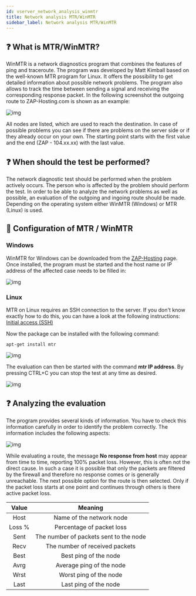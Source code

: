 ```yaml
---
id: vserver_network_analysis_winmtr
title: Network analysis MTR/WinMTR
sidebar_label: Network analysis MTR/WinMTR
---
```


## ❓ What is MTR/WinMTR?

WinMTR is a network diagnostics program that combines the features of ping and traceroute. The program was developed by Matt Kimball based on the well-known MTR program for Linux. It offers the possibility to get detailed information about possible network problems. The program also allows to track the time between sending a signal and receiving the corresponding response packet. In the following screenshot the outgoing route to ZAP-Hosting.com is shown as an example:



![img](https://screensaver01.zap-hosting.com/index.php/s/4KzrnjDSnipdeS9/preview)



All nodes are listed, which are used to reach the destination. In case of possible problems you can see if there are problems on the server side or if they already occur on your own. The starting point starts with the first value and the end (ZAP - 104.xx.xx) with the last value.



## ❓ When should the test be performed?

The network diagnostic test should be performed when the problem actively occurs. The person who is affected by the problem should perform the test. In order to be able to analyze the network problems as well as possible, an evaluation of the outgoing and ingoing route should be made. Depending on the operating system either WinMTR (Windows) or MTR (Linux) is used. 



## 🔧 Configuration of MTR / WinMTR



### Windows

WinMTR for Windows can be downloaded from the [ZAP-Hosting](https://zap-hosting.com/de/winmtr) page. Once installed, the program must be started and the host name or IP address of the affected case needs to be filled in:

![img](https://screensaver01.zap-hosting.com/index.php/s/NMM89KjjpxRXWdY/preview)





### Linux

MTR on Linux requires an SSH connection to the server. If you don't know exactly how to do this, you can have a look at the following instructions: [Initial access (SSH)](https://docs.zap-hosting.com/docs/en/vserver_linux_ssh/)

Now the package can be installed with the following command:

```
apt-get install mtr
```

![img](https://screensaver01.zap-hosting.com/index.php/s/m7Xo2HMiK2WErcJ/preview)



The evaluation can then be started with the command **mtr IP address**. By pressing CTRL+C you can stop the test at any time as desired.

![img](https://screensaver01.zap-hosting.com/index.php/s/Fc3Z3wFoxDdL3HH/preview)





## ❓ Analyzing the evaluation

The program provides several kinds of information. You have to check this information carefully in order to identify the problem correctly. The information includes the following aspects:

![img](https://screensaver01.zap-hosting.com/index.php/s/RLNmFsgdMBzXpyC/preview)



While evaluating a route, the message **No response from host** may appear from time to time, reporting 100% packet loss. However, this is often not the direct cause. In such a case it is possible that only the packets are filtered by the firewall and therefore no response comes or is generally unreachable. The next possible option for the route is then selected. Only if the packet loss starts at one point and continues through others is there active packet loss. 

| Value  |                Meaning                 |
| :----: | :------------------------------------: |
|  Host  |        Name of the network node        |
| Loss % |       Percentage of packet loss        |
|  Sent  | The number of packets sent to the node |
|  Recv  |     The number of received packets     |
|  Best  |         Best ping of the node          |
|  Avrg  |        Average ping of the node        |
|  Wrst  |         Worst ping of the node         |
|  Last  |         Last ping of the node          |
